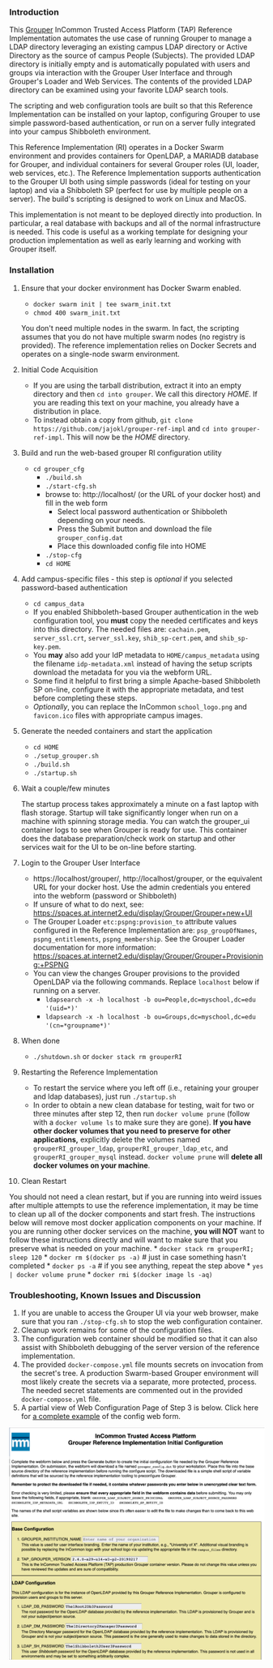 ### Introduction

This [Grouper](https://www.internet2.edu/grouper/) InCommon Trusted Access
Platform (TAP) Reference Implementation automates the use case of running
Grouper to manage a LDAP directory leveraging an existing campus LDAP
directory or Active Directory as the source of campus People (Subjects).  The
provided LDAP directory is initially empty and is automatically populated with
users and groups via interaction with the Grouper User Interface and through
Grouper's Loader and Web Services.  The contents of the provided LDAP
directory can be examined using your favorite LDAP search tools.

The scripting and web configuration tools are built so that this Reference
Implementation can be installed on your laptop, configuring Grouper to use
simple password-based authentication, or run on a server fully integrated into
your campus Shibboleth environment.

This Reference Implementation (RI) operates in a Docker Swarm environment and
provides containers for OpenLDAP, a MARIADB database for Grouper, and
individual containers for several Grouper roles (UI, loader, web services,
etc.).  The Reference Implementation supports authentication to the Grouper UI
both using simple passwords (ideal for testing on your laptop) and via a
Shibboleth SP (perfect for use by multiple people on a server).  The build's
scripting is designed to work on Linux and MacOS.

This implementation is not meant to be deployed directly into production.  In particular, a
real database with backups and all of the normal infrastructure is needed.
This code is useful as a working template for designing your
production implementation as well as early learning and working with Grouper
itself.

### Installation
1. Ensure that your docker environment has Docker Swarm enabled.
	  * `docker swarm init | tee swarm_init.txt`
	  * `chmod 400 swarm_init.txt`

	  You don't need multiple nodes in the swarm.  In fact, the scripting assumes that you do not have multiple swarm nodes (no registry is provided). The reference implementation relies on Docker Secrets and operates on a single-node swarm environment.

2. Initial Code Acquisition
	  * If you are using the tarball distribution, extract it into an empty directory and then `cd into grouper`.  We call this directory _HOME_.  If you are reading this text on your machine, you already have a distribution in place.
	  * To instead obtain a copy from github, `git clone https://github.com/jajokl/grouper-ref-impl` and `cd into grouper-ref-impl`.  This will now be the _HOME_ directory.

2. Build and run the web-based grouper RI configuration utility
	  * `cd grouper_cfg`
	    * `./build.sh`
	    * `./start-cfg.sh`
	    * browse to: http://localhost/ (or the URL of your docker host) and fill in the web form
          * Select local password authentication or Shibboleth depending on your needs. 
	      * Press the Submit button and download the file `grouper_config.dat`
	      * Place this downloaded config file into HOME
	    * `./stop-cfg`
        * `cd HOME`

2. Add campus-specific files - this step is *optional* if you selected password-based authentication
	  * `cd campus_data`
	  * If you enabled Shibboleth-based Grouper authentication in the web configuration tool, you __must__ copy the needed certificates and keys  into this directory.  The needed files are: `cachain.pem`, `server_ssl.crt`, `server_ssl.key`, `shib_sp-cert.pem`, and `shib_sp-key.pem`.
	  * You __may__ also add your IdP metadata to `HOME/campus_metadata` using the filename `idp-metadata.xml` instead of having the setup scripts download the metadata for you via the webform URL.
	  * Some find it helpful to first bring a simple Apache-based Shibboleth SP on-line, configure it with the appropriate metadata, and test before completing these steps.
	  * _Optionally_, you can replace the InCommon `school_logo.png` and `favicon.ico` files with appropriate campus images.

2. Generate the needed containers and start the application
	  * `cd HOME`
	  * `./setup_grouper.sh`
	  * `./build.sh`
	  * `./startup.sh`

2. Wait a couple/few minutes

   The startup process takes approximately a minute on a fast laptop with flash
   storage.  Startup will take significantly longer when run on a machine with spinning storage media.  You can watch the grouper_ui container logs to see when Grouper is
   ready for use.  This container does the database preparation/check work on
   startup and other services wait for the UI to be on-line before starting.

2. Login to the Grouper User Interface
	  * https://localhost/grouper/, http://localhost/grouper, or the equivalent URL for your docker host.  Use the admin credentials you entered into the webform (password or Shibboleth)
	  * If unsure of what to do next, see: https://spaces.at.internet2.edu/display/Grouper/Grouper+new+UI
	  * The Grouper Loader `etc:pspng:provision_to` attribute values configured in the Reference Implementation are: `psp_groupOfNames`, `pspng_entitlements`, `pspng_membership`.  See the Grouper Loader documentation for more information: https://spaces.at.internet2.edu/display/Grouper/Grouper+Provisioning:+PSPNG
	  * You can view the changes Grouper provisions to the provided OpenLDAP via the following commands.  Replace `localhost` below if running on a server.
	    * `ldapsearch -x -h localhost -b ou=People,dc=myschool,dc=edu '(uid=*)'`
	    * `ldapsearch -x -h localhost -b ou=Groups,dc=myschool,dc=edu '(cn=*groupname*)'`

2. When done
	  * `./shutdown.sh` or `docker stack rm grouperRI`

2. Restarting the Reference Implementation
	  * To restart the service where you left off (i.e., retaining your grouper and ldap databases), just run `./startup.sh`
	  * In order to obtain a new clean database for testing, wait for two or three minutes after
	step 12, then run `docker volume prune` (follow with a `docker volume ls` to make
	sure they are gone).  __If you have other docker volumes that you need to preserve for other applications,__ explicitly delete the volumes named `grouperRI_grouper_ldap`,
    `grouperRI_grouper_ldap_etc`, and `grouperRI_grouper_mysql` instead.
	`docker volume prune` will **delete all docker volumes on your machine**.

2. Clean Restart

You should not need a clean restart, but if
 you are running into weird issues after multiple attempts to use the reference
 implementation, it may be time to clean up all of the docker components and start
 fresh.  The instructions below will remove most docker application components on
 your machine.  If you are running other docker services on the machine, **you
 will NOT** want to follow these instructions directly and will want to make sure
 that you preserve what is needed on your machine.
	  * `docker stack rm grouperRI; sleep 120`
	  * `docker rm $(docker ps -a)` # just in case something hasn't completed
	  * `docker ps -a` # if you see anything, repeat the step above
	  * `yes | docker volume prune`
	  * `docker rmi $(docker image ls -aq)`


### Troubleshooting, Known Issues and Discussion
1. If you are unable to access the Grouper UI via your web browser, make sure that you ran `./stop-cfg.sh` to stop the web configuration container.
2. Cleanup work remains for some of the configuration files.
2. The configuration web container should be modified so that it can also assist with Shibboleth debugging of the server version of the reference implementation.
2. The provided `docker-compose.yml` file mounts secrets on invocation from the secret's tree.  A production Swarm-based Grouper 
	environment will most likely create the secrets via a separate, more protected, process.  The needed secret statements are commented out in the provided `docker-compose.yml` file.
2. A partial view of Web Configuration Page of Step 3 is below.  Click here for [a complete example](./Grouper-RI-example.html) of the config web form.

![view of webconfig page](webcfg.png)
